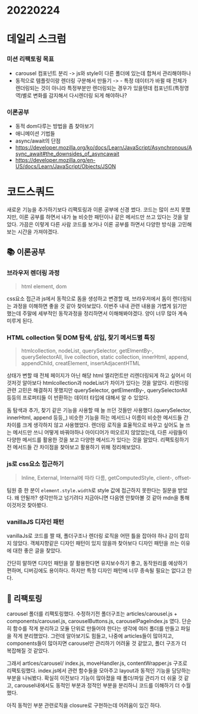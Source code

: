 # 20220224

# 데일리 스크럼

### 미션 리팩토링 목표

- carousel 컴포넌트 분리 -> js와 style이 다른 폴더에 있는데 합쳐서 관리해야하나
- 동적으로 템플릿이랑 렌더링 구분해서 만들기 -> - 특정 데이터가 바뀔 때 전체가 렌더링되는 것이 아니라 특정부분만 렌더링되는 경우가 있을텐데 컴포넌트(특정영역)별로 변화를 감지해서 다시렌더링 되게 해야하나?

### 이론공부

- 동적 dom다루는 방법을 좀 찾아보기
- 애니메이션 기법들
- async/await의 단점
- https://developer.mozilla.org/ko/docs/Learn/JavaScript/Asynchronous/Async_await#the_downsides_of_asyncawait
- https://developer.mozilla.org/en-US/docs/Learn/JavaScript/Objects/JSON

# 코드스쿼드

새로운 기능을 추가하기보다 리팩토링과 이론 공부에 신경 썼다. 코드는 많이 쓰지 못했지만, 이론 공부를 하면서 내가 늘 비슷한 패턴이나 같은 메서드만 쓰고 있다는 것을 알았다. 가끔은 이렇게 다른 사람 코드를 보거나 이론 공부를 하면서 다양한 방식을 고민해보는 시간을 가져야겠다.

## 📚 이론공부

### 브라우저 렌더링 과정

> html element, dom

css요소 접근과 js에서 동적으로 돔을 생성하고 변경할 때, 브라우저에서 돔이 렌더링되는 과정을 이해하면 좋을 것 같아 찾아보았다. 이번주 내내 관련 내용을 가볍게 읽기만 했는데 주말에 세부적인 동작과정을 정리하면서 이해해봐야겠다. 양이 너무 많아 계속 미루게 된다.

### HTML collection 및 DOM 탐색, 삽입, 찾기 메서드별 특징

> htmlcollection, nodeList, querySelector, getElmentBy-, querySelectorAll, live collection, static collection, innerHtml, append, appendChild, creatElement, insertAdjacentHTML

상태가 변할 때 전체 페이지가 아닌 해당 html 엘리먼트만 리렌더링되게 하고 싶어서 이것저것 알아보다 htmlcollection과 nodeList가 차이가 있다는 것을 알았다. 리렌더링 관련 고민은 해결하지 못했지만 querySelector, getElmentBy-, querySelectorAll 등등의 프로퍼티들 이 반환하는 데이터 타입에 대해서 알 수 있었다.

돔 탐색과 추가, 찾기 같은 기능을 사용할 때 늘 쓰던 것들만 사용했다.(querySelector, innerHtml, append 등등,,) 비슷한 기능을 하는 메서드나 이름이 비슷한 메서드들 간 차이를 크게 생각하지 않고 사용했었다. 렌더링 로직을 효율적으로 바꾸고 싶어도 늘 쓰는 메서드만 쓰니 어떻게 바꿔야하나 아이디어가 떠오르지 않았었는데, 다른 사람들이 다양한 메서드를 활용한 것을 보고 다양한 메서드가 있다는 것을 알았다. 리팩토링하기 전 메서드들 간 차이점을 찾아보고 활용하기 위해 정리해보았다.

### js로 css요소 접근하기

> Inline, External, Internal에 따라 다름, getComputedStyle, client-, offset-

팀원 중 한 분이 `element.style.width`로 style 값에 접근하지 못한다는 질문을 받았다. 왜 안될까? 생각만하고 넘기려다 지금아니면 다음엔 안찾아볼 것 같아 mdn을 통해 이것저것 찾아봤다.

### vanillaJS 디자인 패턴

vanillaJs로 코드를 짤 때, 폴더구조나 렌더링 로직을 어떤 틀을 잡아야 하나 감이 잡히지 않았다. 객체지향같은 디자인 패턴이 있지 않을까 찾아보다 디자인 패턴을 쓰는 이유에 대한 좋은 글을 찾았다.

간단히 말하면 디자인 패턴을 잘 활용한다면 유지보수하기 좋고, 동작원리를 예상하기 편하며, 디버깅에도 용이하다. 하지만 특정 디자인 패턴에 너무 종속될 필요는 없다고 한다.

## 🔧 리팩토링

carousel 폴더를 리팩토링했다. 수정하기전 폴더구조는 articles/carousel.js + components/carousel.js, carouselButtons.js, carouselPageIndex.js 였다. 단순히 함수를 작게 분리하고 모듈 단위로 만들어야 한다는 생각에 여러 폴더를 만들고 파일을 작게 분리했었다. 그런데 알아보기도 힘들고, 나중에 articles들이 많아지고, components들이 많아지면 carousel만 관리하기 어려울 것 같았고, 폴더 구조가 더 복잡해질 것 같았다.

그래서 artlces/carousel/ index.js, moveHandler.js, contentWrapper.js 구조로 리팩토링했다. index.js에서 관련 함수들을 모아주고 layout과 동적인 기능을 담당하는 부분을 나눠봤다. 확실히 이전보다 기능이 많아졌을 때 폴더/파일 관리가 더 쉬울 것 같고, carousel내에서도 동적인 부분과 정적인 부분을 분리하니 코드를 이해하기 더 수월했다.

아직 동적인 부분 관련로직을 closure로 구현하는데 어려움이 있긴 하다.
